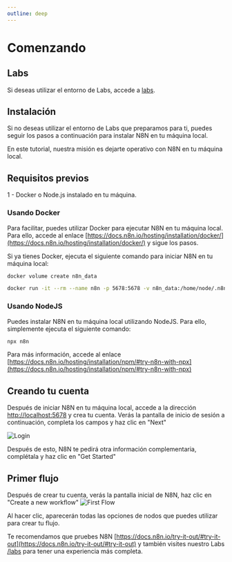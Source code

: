 ```yaml
---
outline: deep
---
```


# Comenzando

## Labs

Si deseas utilizar el entorno de Labs, accede a [labs](./labs).

## Instalación

Si no deseas utilizar el entorno de Labs que preparamos para ti, puedes seguir los pasos a continuación para instalar N8N en tu máquina local.

En este tutorial, nuestra misión es dejarte operativo con N8N en tu máquina local.

## Requisitos previos

1 - Docker o Node.js instalado en tu máquina.

### Usando Docker

Para facilitar, puedes utilizar Docker para ejecutar N8N en tu máquina local. Para ello, accede al enlace [https://docs.n8n.io/hosting/installation/docker/](https://docs.n8n.io/hosting/installation/docker/) y sigue los pasos.

Si ya tienes Docker, ejecuta el siguiente comando para iniciar N8N en tu máquina local:

```bash
docker volume create n8n_data
```

```bash
docker run -it --rm --name n8n -p 5678:5678 -v n8n_data:/home/node/.n8n docker.n8n.io/n8nio/n8n
```

### Usando NodeJS

Puedes instalar N8N en tu máquina local utilizando NodeJS. Para ello, simplemente ejecuta el siguiente comando:

```bash
npx n8n
```

Para más información, accede al enlace [https://docs.n8n.io/hosting/installation/npm/#try-n8n-with-npx](https://docs.n8n.io/hosting/installation/npm/#try-n8n-with-npx)

## Creando tu cuenta

Después de iniciar N8N en tu máquina local, accede a la dirección [http://localhost:5678](http://localhost:5678) y crea tu cuenta.
Verás la pantalla de inicio de sesión a continuación, completa los campos y haz clic en "Next"

![Login](/img/components/easy-connect/n8n-create-account.jpg)

Después de esto, N8N te pedirá otra información complementaria, complétala y haz clic en "Get Started"

## Primer flujo

Después de crear tu cuenta, verás la pantalla inicial de N8N, haz clic en "Create a new workflow"
![First Flow](/img/components/easy-connect/first-flow.jpg)

Al hacer clic, aparecerán todas las opciones de nodos que puedes utilizar para crear tu flujo.

Te recomendamos que pruebes N8N [https://docs.n8n.io/try-it-out/#try-it-out](https://docs.n8n.io/try-it-out/#try-it-out) y también visites nuestro Labs [/labs](./labs) para tener una experiencia más completa.